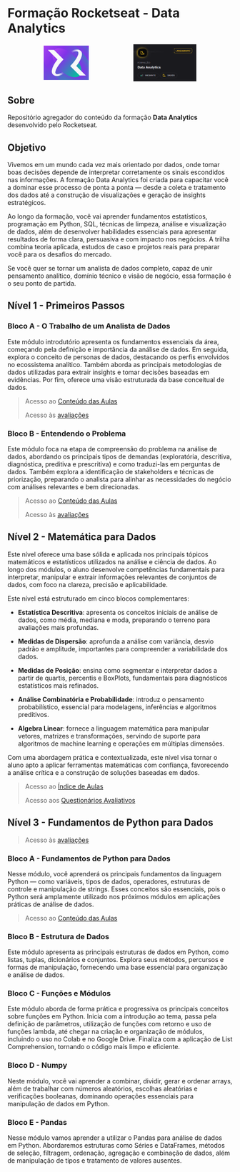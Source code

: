 <!-- markdownlint-disable MD033 -->

# Formação Rocketseat - Data Analytics

<div style="display: flex; justify-content: center; gap: 100px; align-items: center;">
  <img
    src="./.github/assets/images/logo_rocketseat.png"
    alt="imagem da logo da plataforma Rocketseat"
    style="width: 20%;"
  />
  <img
    src="./.github/assets/images/details_course.png"
    alt="imagem da formação Data Analytics"
    style="width: 28%;"
  />
</div>

## Sobre

Repositório agregador do conteúdo da formação **Data Analytics** desenvolvido pelo Rocketseat.

## Objetivo

Vivemos em um mundo cada vez mais orientado por dados, onde tomar boas decisões depende de interpretar corretamente os sinais escondidos nas informações. A formação Data Analytics foi criada para capacitar você a dominar esse processo de ponta a ponta — desde a coleta e tratamento dos dados até a construção de visualizações e geração de insights estratégicos.

Ao longo da formação, você vai aprender fundamentos estatísticos, programação em Python, SQL, técnicas de limpeza, análise e visualização de dados, além de desenvolver habilidades essenciais para apresentar resultados de forma clara, persuasiva e com impacto nos negócios. A trilha combina teoria aplicada, estudos de caso e projetos reais para preparar você para os desafios do mercado.

Se você quer se tornar um analista de dados completo, capaz de unir pensamento analítico, domínio técnico e visão de negócio, essa formação é o seu ponto de partida.

## Nível 1 - Primeiros Passos

### Bloco A - O Trabalho de um Analista de Dados

Este módulo introdutório apresenta os fundamentos essenciais da área, começando pela definição e importância da análise de dados. Em seguida, explora o conceito de personas de dados, destacando os perfis envolvidos no ecossistema analítico. Também aborda as principais metodologias de dados utilizadas para extrair insights e tomar decisões baseadas em evidências. Por fim, oferece uma visão estruturada da base conceitual de dados.

> Acesso ao [Conteúdo das Aulas](./.github/docs/content/n1/n1.md#bloco-a---o-trabalho-de-um-analista-de-dados)
>
> Acesso às [avaliações](./.github/docs/assessments/q1.md#bloco-a---o-trabalho-de-um-analista-de-dados)

### Bloco B - Entendendo o Problema

Este módulo foca na etapa de compreensão do problema na análise de dados, abordando os principais tipos de demandas (exploratória, descritiva, diagnóstica, preditiva e prescritiva) e como traduzi-las em perguntas de dados. Também explora a identificação de stakeholders e técnicas de priorização, preparando o analista para alinhar as necessidades do negócio com análises relevantes e bem direcionadas.

> Acesso ao [Conteúdo das Aulas](./.github/docs/content/n1/n1.md#bloco-b---entendendo-o-problema)
>
> Acesso às [avaliações](./.github/docs/assessments/q1.md#bloco-b---entendendo-o-problema)

## Nível 2 - Matemática para Dados

Este nível oferece uma base sólida e aplicada nos principais tópicos matemáticos e estatísticos utilizados na análise e ciência de dados. Ao longo dos módulos, o aluno desenvolve competências fundamentais para interpretar, manipular e extrair informações relevantes de conjuntos de dados, com foco na clareza, precisão e aplicabilidade.

Este nível está estruturado em cinco blocos complementares:

- **Estatística Descritiva**: apresenta os conceitos iniciais de análise de dados, como média, mediana e moda, preparando o terreno para avaliações mais profundas.

- **Medidas de Dispersão**: aprofunda a análise com variância, desvio padrão e amplitude, importantes para compreender a variabilidade dos dados.

- **Medidas de Posição**: ensina como segmentar e interpretar dados a partir de quartis, percentis e BoxPlots, fundamentais para diagnósticos estatísticos mais refinados.

- **Análise Combinatória e Probabilidade**: introduz o pensamento probabilístico, essencial para modelagens, inferências e algoritmos preditivos.

- **Algebra Linear**: fornece a linguagem matemática para manipular vetores, matrizes e transformações, servindo de suporte para algoritmos de machine learning e operações em múltiplas dimensões.

Com uma abordagem prática e contextualizada, este nível visa tornar o aluno apto a aplicar ferramentas matemáticas com confiança, favorecendo a análise crítica e a construção de soluções baseadas em dados.

> Acesso ao [Índice de Aulas](./.github/docs/content/n2/n2_index-aulas.md)
>
> Acesso aos [Questionários Avaliativos](./.github/docs/assessments/q2.md)

## Nível 3 - Fundamentos de Python para Dados

> Acesso às [avaliações](./.github/docs/assessments/q3.md)

### Bloco A - Fundamentos de Python para Dados

Nesse módulo, você aprenderá os principais fundamentos da linguagem Python — como variáveis, tipos de dados, operadores, estruturas de controle e manipulação de strings. Esses conceitos são essenciais, pois o Python será amplamente utilizado nos próximos módulos em aplicações práticas de análise de dados.

> Acesso ao [Conteúdo das Aulas](./n3/m1/)

### Bloco B - Estrutura de Dados

Este módulo apresenta as principais estruturas de dados em Python, como listas, tuplas, dicionários e conjuntos. Explora seus métodos, percursos e formas de manipulação, fornecendo uma base essencial para organização e análise de dados.

### Bloco C - Funções e Módulos

Este módulo aborda de forma prática e progressiva os principais conceitos sobre funções em Python. Inicia com a introdução ao tema, passa pela definição de parâmetros, utilização de funções com retorno e uso de funções lambda, até chegar na criação e organização de módulos, incluindo o uso no Colab e no Google Drive. Finaliza com a aplicação de List Comprehension, tornando o código mais limpo e eficiente.

### Bloco D - Numpy

Neste módulo, você vai aprender a combinar, dividir, gerar e ordenar arrays, além de trabalhar com números aleatórios, escolhas aleatórias e verificações booleanas, dominando operações essenciais para manipulação de dados em Python.

### Bloco E - Pandas

Nesse módulo vamos aprender a utilizar o Pandas para análise de dados em Python. Abordaremos estruturas como Séries e DataFrames, métodos de seleção, filtragem, ordenação, agregação e combinação de dados, além de manipulação de tipos e tratamento de valores ausentes.

